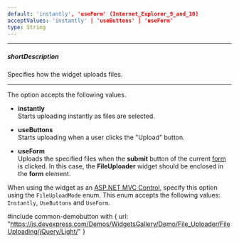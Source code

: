 ```yaml
---
default: 'instantly', 'useForm' (Internet_Explorer_9_and_10)
acceptValues: 'instantly' | 'useButtons' | 'useForm'
type: String
---
```

---
##### shortDescription
Specifies how the widget uploads files.

---
The option accepts the following values.

- **instantly**  
 Starts uploading instantly as files are selected.

- **useButtons**  
 Starts uploading when a user clicks the "Upload" button.

- **useForm**  
 Uploads the specified files when the **submit** button of the current [form](https://www.w3schools.com/htmL/html_forms.asp) is clicked. In this case, the **FileUploader** widget should be enclosed in the **form** element.

When using the widget as an [ASP.NET MVC Control](/concepts/35%20ASP.NET%20MVC%20Controls/20%20Fundamentals '/Documentation/Guide/ASP.NET_MVC_Controls/Fundamentals/'), specify this option using the `FileUploadMode` enum. This enum accepts the following values: `Instantly`, `UseButtons` and `UseForm`.

#include common-demobutton with {
    url: "https://js.devexpress.com/Demos/WidgetsGallery/Demo/File_Uploader/FileUploading/jQuery/Light/"
}